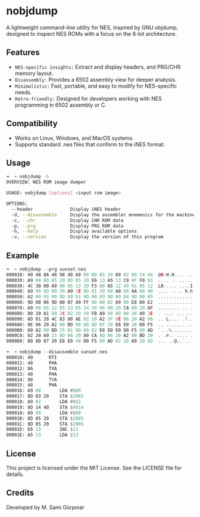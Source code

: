 # nobjdump
A lightweight command-line utility for NES, inspired by GNU objdump, designed to inspect NES ROMs with a focus on the 8-bit architecture.
## Features
+ `NES-specific insights:` Extract and display headers, and PRG/CHR memory layout.
+ `Disassembly:` Provides a 6502 assembly view for deeper analysis.
+ `Minimalistic:` Fast, portable, and easy to modify for NES-specific needs.
+ `Retro-friendly:` Designed for developers working with NES programming in 6502 assembly or C.
## Compatibility
+ Works on Linux, Windows, and MacOS systems.
+ Supports standard .nes files that conform to the iNES format.
## Usage
```bash
➜  ~ nobjdump -h
OVERVIEW: NES ROM image dumper

USAGE: nobjdump [options] <input rom image>

OPTIONS:
  --header              Display iNES header
  -d, --disassemble     Display the assembler mnemonics for the machine instructions from the rom file
  -c, --chr             Display CHR ROM data
  -p, --prg             Display PRG ROM data
  -h, --help            Display available options
  -v, --version         Display the version of this program
```
## Example
```asm
➜  ~ nobjdump --prg sunset.nes
000010:	40 48 8A 48 98 48 A9 00 8D 03 20 A9 02 8D 14 40  @H.H.H.... ....@
000020:	A9 00 8D 05 20 8D 05 20 E6 13 A5 13 C9 0F F0 03  .... .. ........
000030:	4C 30 80 A9 00 85 13 20 F3 80 A5 12 49 01 85 12  L0..... ....I...
000040:	A9 90 8D 00 20 A9 1E 8D 01 20 68 A8 68 AA 68 40  .... .... h.h.h@
000050:	A2 00 95 00 9D 00 01 9D 00 03 9D 00 04 9D 00 05  ................
000060:	9D 00 06 9D 00 07 A9 FF 9D 00 02 A9 00 E8 D0 E2  ................
000070:	A9 00 85 12 85 13 85 14 20 86 80 20 CA 80 20 AF  ........ .. .. .
000080:	80 20 A1 80 2C 02 20 10 FB A9 90 8D 00 20 A9 1E  . ..,. ...... ..
000090:	8D 01 20 4C 83 80 AE 02 20 A2 3F 8E 06 20 A2 00  .. L.... .?.. ..
0000A0:	8E 06 20 A2 00 BD 00 88 8D 07 20 E8 E0 20 D0 F5  .. ....... .. ..
0000B0:	60 A2 00 BD 25 81 9D 00 02 E8 E0 E0 D0 F5 60 AD  `...%.........`.
0000C0:	02 20 A9 23 8D 06 20 A9 CA 8D 06 20 A2 00 BD 20  . .#.. .... ... 
0000D0:	88 8D 07 20 E8 E0 40 D0 F5 60 AD 02 20 A9 20 8D  ... ..@..`.. . .
```
```asm
➜  ~ nobjdump --disassemble sunset.nes
000010:	40		RTI
000011:	48		PHA
000012:	8A		TXA
000013:	48		PHA
000014:	98		TYA
000015:	48		PHA
000016:	A9 00 		LDA #$00
000017:	8D 03 20 	STA $2003
000018:	A9 02 		LDA #$02
000019:	8D 14 40 	STA $4014
00001A:	A9 00 		LDA #$00
00001B:	8D 05 20 	STA $2005
00001C:	8D 05 20 	STA $2005
00001D:	E6 13 		INC $13
00001E:	A5 13 		LDA $13
```

## License

This project is licensed under the MIT License. See the LICENSE file for details.

## Credits

Developed by M. Sami Gürpınar

